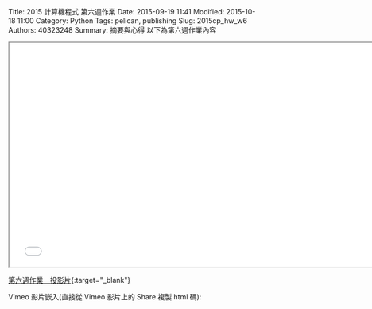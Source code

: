 Title: 2015 計算機程式 第六週作業
Date: 2015-09-19 11:41
Modified: 2015-10-18 11:00
Category: Python
Tags: pelican, publishing
Slug: 2015cp_hw_w6
Authors: 40323248
Summary: 摘要與心得
以下為第六週作業內容

<iframe src="40323248_cp_w6.html" width="750" height="450"></iframe>

[第六週作業　投影片](40323248_cp_w6.html){:target="_blank"}

Vimeo 影片嵌入(直接從 Vimeo 影片上的 Share 複製 html 碼):



